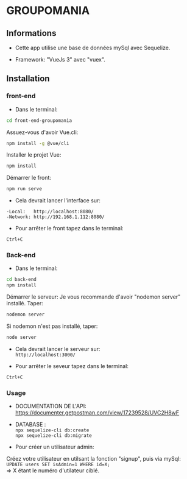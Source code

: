 # GROUPOMANIA #

## Informations ##

* Cette app utilise une base de données mySql avec Sequelize.

* Framework: "VueJs 3" avec "vuex".

## Installation ##

### front-end ###

* Dans le terminal:
```bash
cd front-end-groupomania
```
Assuez-vous d'avoir Vue.cli:
```bash
npm install -g @vue/cli
```
Installer le projet Vue:
```bash
npm install
```

Démarrer le front:
```bash
npm run serve
```
* Cela devrait lancer l'interface sur:

`-Local:   http://localhost:8080/` <br/>
`-Network: http://192.168.1.112:8080/`

* Pour arrêter le front tapez dans le terminal:
```bash
Ctrl+C
```

### Back-end ###

* Dans le terminal:
```bash
cd back-end
npm install
```

Démarrer le serveur:
Je vous recommande d'avoir "nodemon server" installé.
Taper:
```bash
nodemon server
```
Si nodemon n'est pas installé, taper:
```bash
node server
```

* Cela devrait lancer le serveur sur:<br/>
`http://localhost:3000/`

* Pour arrêter le seveur tapez dans le terminal:
```bash
Ctrl+C
```

### Usage ###

* DOCUMENTATION DE L'API:<br/>
https://documenter.getpostman.com/view/17239528/UVC2H8wF 

* DATABASE :<br/>
`npx sequelize-cli db:create`<br/>
`npx sequelize-cli db:migrate`

* Pour créer un utilisateur admin:

Créez votre utilisateur en utilsant la fonction "signup", puis via mySql:<br/>
`UPDATE users SET isAdmin=1 WHERE id=X;` <br/>
=> X étant le numéro d'utilateur ciblé.